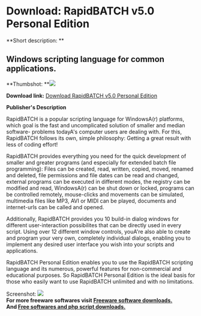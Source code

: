 # Download: RapidBATCH v5.0 Personal Edition

**Short description: **

## Windows scripting language for common applications.

  
**Thumbshot: **![](http://www.freewarefiles.com/screenshot/rapidbatch_md.gif)   
  
**Download link:** [Download RapidBATCH v5.0 Personal Edition](http://freesoftwares.boysofts.com/RapidBATCH-V-Personal-Edition_program_17010.html)  
  

**Publisher's Description**  
  

RapidBATCH is a popular scripting language for WindowsA(r) platforms, which
goal is the fast and uncomplicated solution of smaller and median software-
problems todayA's computer users are dealing with. For this, RapidBATCH
follows its own, simple philosophy: Getting a great result with less of coding
effort!

RapidBATCH provides everything you need for the quick development of smaller
and greater programs (and especially for extended batch file programming):
Files can be created, read, written, copied, moved, renamed and deleted, file
permissions and file dates can be read and changed, external programs can be
executed in different modes, the registry can be modified and read,
WindowsA(r) can be shut down or locked, programs can be controlled remotely,
mouse-clicks and movements can be simulated, multimedia files like MP3, AVI or
MIDI can be played, documents and internet-urls can be called and opened.

Additionally, RapidBATCH provides you 10 build-in dialog windows for different
user-interaction possibilites that can be directly used in every script. Using
over 12 different window controls, youA're also able to create and program
your very own, completely individual dialogs, enabling you to implement any
desired user interface you wish into your scripts and applications.

RapidBATCH Personal Edition enables you to use the RapidBATCH scripting
language and its numerous, powerful features for non-commercial and
educational purposes. So RapidBATCH Personal Edition is the ideal basis for
those who easily want to use RapidBATCH unlimited and with no limitations.

  
  
Screenshot: ![](http://www.freewarefiles.com/screenshot/rapidbatch.gif)  
**For more freeware softwares visit [Freeware software downloads.](http://freesoftwares.boysofts.com/)**   
**And [Free softwares and php script downloads.](http://www.boysofts.com/)**

